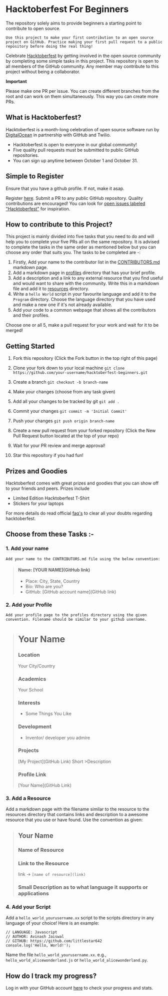# Hacktoberfest For Beginners 

The repository solely aims to provide beginners a starting point to contribute to open source. 

`Use this project to make your first contribution to an open source project on GitHub. Practice making your first pull request to a public repository before doing the real thing!`

Celebrate [Hacktoberfest](https://hacktoberfest.digitalocean.com) by getting involved in the open source community by completing some simple tasks in this project. This repository is open to all members of the GitHub community. Any member may contribute to this project without being a collaborator.

**Important**

Please make one PR per issue. You can create different branches from the root and can work on them simultaneously. This way you can create more PRs.

## What is Hacktoberfest?

Hacktoberfest is a month-long celebration of open source software run by [DigitalOcean](https://www.digitalocean.com/products/droplets/) in partnership with GitHub and Twilio.

* Hacktoberfest is open to everyone in our global community!
* Five quality pull requests must be submitted to public GitHub repositories.
* You can sign up anytime between October 1 and October 31.

## Simple to Register

Ensure that you have a github profile. If not, make it asap.

Register [here](https://hacktoberfest.digitalocean.com/). Submit a PR to any public GitHub repository. Quality contributions are encouraged! You can look for [open issues labeled "Hacktoberfest"](https://github.com/search?p=2&q=label%3Ahacktoberfest+state%3Aopen+type%3Aissue&type=Issues) for inspiration.

## How to contribute to this Project?

This project is mainly divided into five tasks that you need to do and will help you to complete your five PRs all on the same repository. It is advised to complete the tasks in the same order as mentioned below but you can choose any order that suits you. The tasks to be completed are -:

1. Firstly, Add your name to the contributor list in the [CONTRIBUTORS.md](https://github.com/littlestar642/hacktoberfest-beginners/blob/master/CONTRIBUTORS.md) markdown page. 
2. Add a markdown page in [profiles](https://github.com/littlestar642/hacktoberfest-beginners/tree/master/profiles) directory that has your brief profile.
3. Add a description and a link to any external resource that you find useful and would want to share with the community. Write this in a markdown file and add it to [resources](https://github.com/littlestar642/hacktoberfest-beginners/tree/master/resources) directory.
4. Write a `hello World` script in your favourite language and add it to the `Program` directory. Choose the language directory that you have used and make a new one if it's not already available.
5. Add your code to a common webpage that shows all the contributors and their profiles.

Choose one or all 5, make a pull request for your work and wait for it to be merged!

## Getting Started

1. Fork this repository (Click the Fork button in the top right of this page)
2. Clone your fork down to your local machine
`git clone https://github.com/your-username/hacktoberfest-beginners.git`

3. Create a branch
`git checkout -b branch-name`
4. Make your changes (choose from any task given)
5. Add all your changes to be tracked by git 
`git add .`
6. Commit your changes
`git commit -m 'Initial Commit'`
7. Push your changes
`git push origin branch-name`
8. Create a new pull request from your forked repository (Click the New Pull Request button located at the top of your repo)
9. Wait for your PR review and merge approval!
10. Star this repository if you had fun!


## Prizes and Goodies

Hacktoberfest comes with great prizes and goodies that you can show off to your friends and peers. Prizes include
 * Limited Edition Hacktoberfest T-Shirt
 * Stickers for your laptops
 
For more details do read official [faq's](https://hacktoberfest.digitalocean.com/faq) to clear all your doubts regarding hacktoberfest.

## Choose from these Tasks :-

### 1. Add your name
    Add your name to the CONTRIBUTORS.md file using the below convention:

> #### Name: [YOUR NAME](GitHub link)
> - Place: City, State, Country
> - Bio: Who are you?
> - GitHub: [GitHub account name](GitHub link) 

### 2. Add your Profile
    Add your profile page to the profiles directory using the given convention. Filename should be similar to your github username.

> # Your Name
> ### Location
> Your City/Country
> ### Academics
> Your School
>
>### Interests
>
>- Some Things You Like
>
>### Development
>
>- Inventor/ developer you admire
>
>### Projects
>
>[My Project](GitHub Link) Short >Description
>
>### Profile Link
>
>[Your Name](GitHub Link)


### 3. Add a Resource

Add a markdown page with the filename similar to the resource to the resources directory that contains links and description to a awesome resource that you use or have found. Use the convention as given:

> ## Your Name
> ### Name of Resource
> ### Link to the Resource
> link -> `[name of resource](link)`
> ### Small Description as to what language it supports or applications


### 4. Add your Script

Add a `hello_world_yourusername.xx` script to the scripts directory in any language of your choice! Here is an example:

```
// LANGUAGE: Javascript
// AUTHOR: Avinash Jaiswal
// GITHUB: https://github.com/littlestar642 
console.log('Hello, World!');
```
Name the file `hello_world_yourusername.xx`. e.g., `hello_world_alicewonderland.js` or `hello_world_alicewonderland.py`.

## How do I track my progress?

Log in with your GitHub account [here](https://hacktoberfest.digitalocean.com/sign_up/register) to check your progress and stats.
